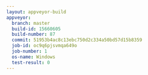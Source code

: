 ```yaml
---
layout: appveyor-build
appveyor:
  branch: master
  build-id: 15660605
  build-number: 87
  commit: 51953b4ac8c13ebc750d2c334a50bd57d15b8359
  job-id: oc9q6pjsvmqa649o
  job-number: 1
  os-name: Windows
  test-result: 0
---
```

